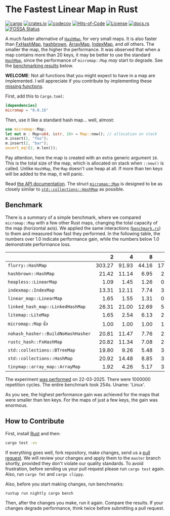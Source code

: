 # The Fastest Linear Map in Rust

[![cargo](https://github.com/yegor256/micromap/actions/workflows/cargo.yml/badge.svg)](https://github.com/yegor256/micromap/actions/workflows/cargo.yml)
[![crates.io](https://img.shields.io/crates/v/micromap.svg)](https://crates.io/crates/micromap)
[![codecov](https://codecov.io/gh/yegor256/micromap/branch/master/graph/badge.svg)](https://codecov.io/gh/yegor256/micromap)
[![Hits-of-Code](https://hitsofcode.com/github/yegor256/micromap)](https://hitsofcode.com/view/github/yegor256/micromap)
[![License](https://img.shields.io/badge/license-MIT-green.svg)](https://github.com/yegor256/micromap/blob/master/LICENSE.txt)
[![docs.rs](https://img.shields.io/docsrs/micromap)](https://docs.rs/micromap/latest/micromap/)
[![FOSSA Status](https://app.fossa.com/api/projects/git%2Bgithub.com%2Fyegor256%2Fmicromap.svg?type=shield&issueType=license)](https://app.fossa.com/projects/git%2Bgithub.com%2Fyegor256%2Fmicromap?ref=badge_shield&issueType=license)

A much faster alternative of
[`HashMap`](https://doc.rust-lang.org/std/collections/struct.HashMap.html),
for very small maps.
It is also faster than
[FxHashMap](https://github.com/rust-lang/rustc-hash),
[hashbrown](https://github.com/rust-lang/hashbrown),
[ArrayMap](https://github.com/robjtede/tinymap),
[IndexMap](https://crates.io/crates/indexmap),
and _all_ others.
The smaller the map, the higher the performance.
It was observed that when a map contains more than 20 keys,
it may be better to use the standard
[`HashMap`](https://doc.rust-lang.org/std/collections/struct.HashMap.html),
since the performance of `micromap::Map` _may_ start to degrade.
See the [benchmarking results](#benchmark) below.

**WELCOME**:
Not all functions that you might expect to have in a map are implemented.
I will appreciate if you contribute by implementing these
[missing functions](https://github.com/yegor256/micromap/issues).

First, add this to `Cargo.toml`:

```toml
[dependencies]
micromap = "0.0.16"
```

Then, use it like a standard hash map... well, almost:

```rust
use micromap::Map;
let mut m : Map<u64, &str, 10> = Map::new(); // allocation on stack
m.insert(1, "foo");
m.insert(2, "bar");
assert_eq!(2, m.len());
```

Pay attention, here the map is created with an extra generic argument `10`.
This is the total size of the map, which is allocated on stack when `::new()`
is called. Unlike `HashMap`, the `Map` doesn't use heap at all. If more than
ten keys will be added to the map, it will panic.

Read [the API documentation](https://docs.rs/micromap/latest/micromap/).
The struct
[`micromap::Map`](https://docs.rs/micromap/latest/micromap/struct.Map.html)
is designed to be as closely similar to
[`std::collections::HashMap`][std] as possible.

## Benchmark

There is a summary of a simple benchmark, where we compared `micromap::Map` with
a few other Rust maps, changing the total capacity of the map (horizontal axis).
We applied the same interactions
([`benchmark.rs`][rs])
to them and measured how fast they performed. In the following table,
the numbers over 1.0 indicate performance gain,
while the numbers below 1.0 demonstrate performance loss.

<!-- benchmark -->
| | 2 | 4 | 8 | 16 | 32 | 64 | 128 |
| --- | --: | --: | --: | --: | --: | --: | --: |
| `flurry::HashMap` | 303.27 | 91.93 | 44.16 | 17.50 | 9.58 | 4.73 | 2.72 |
| `hashbrown::HashMap` | 21.42 | 11.14 | 6.95 | 2.37 | 1.31 | 0.67 | 0.29 |
| `heapless::LinearMap` | 1.09 | 1.45 | 1.26 | 0.89 | 0.82 | 0.96 | 1.16 |
| `indexmap::IndexMap` | 13.31 | 12.11 | 7.74 | 3.16 | 1.76 | 0.88 | 0.48 |
| `linear_map::LinearMap` | 1.65 | 1.55 | 1.31 | 0.68 | 0.83 | 0.84 | 0.93 |
| `linked_hash_map::LinkedHashMap` | 26.31 | 21.00 | 12.69 | 5.17 | 2.73 | 1.38 | 0.80 |
| `litemap::LiteMap` | 1.65 | 2.54 | 6.13 | 2.93 | 1.84 | 0.88 | 0.60 |
| `micromap::Map` 👍 | 1.00 | 1.00 | 1.00 | 1.00 | 1.00 | 1.00 | 1.00 |
| `nohash_hasher::BuildNoHashHasher` | 20.81 | 11.47 | 7.76 | 2.41 | 1.19 | 0.59 | 0.36 |
| `rustc_hash::FxHashMap` | 20.82 | 11.34 | 7.08 | 2.24 | 1.04 | 0.57 | 0.32 |
| `std::collections::BTreeMap` | 19.80 | 9.26 | 5.48 | 3.12 | 1.89 | 1.02 | 0.73 |
| `std::collections::HashMap` | 20.92 | 14.48 | 8.85 | 3.62 | 1.99 | 0.98 | 0.57 |
| `tinymap::array_map::ArrayMap` | 1.92 | 4.26 | 5.17 | 3.40 | 3.81 | 4.34 | 4.65 |

The experiment [was performed][action] on 22-03-2025.
There were 1000000 repetition cycles.
The entire benchmark took 254s.
Uname: 'Linux'.

<!-- benchmark -->

As you see, the highest performance gain was achieved for the maps that
were smaller than ten keys.
For the maps of just a few keys, the gain was enormous.

## How to Contribute

First, install [Rust](https://www.rust-lang.org/tools/install) and then:

```bash
cargo test -vv
```

If everything goes well, fork repository, make changes, send us a
[pull request](https://www.yegor256.com/2014/04/15/github-guidelines.html).
We will review your changes and apply them to the `master` branch shortly,
provided they don't violate our quality standards. To avoid frustration,
before sending us your pull request please run `cargo test` again. Also,
run `cargo fmt` and `cargo clippy`.

Also, before you start making changes, run benchmarks:

```bash
rustup run nightly cargo bench
```

Then, after the changes you make, run it again. Compare the results.
If your changes
degrade performance, think twice before submitting a pull request.

[std]: https://doc.rust-lang.org/std/collections/struct.HashMap.html
[rs]: https://github.com/yegor256/micromap/blob/master/tests/benchmark.rs
[action]: https://github.com/yegor256/micromap/actions/workflows/benchmark.yml
